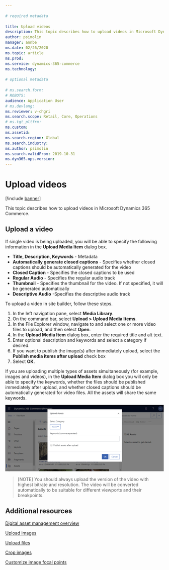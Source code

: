 ```yaml
---

# required metadata

title: Upload videos
description: This topic describes how to upload videos in Microsoft Dynamics 365 Commerce.
author: psimolin
manager: annbe
ms.date: 02/26/2020
ms.topic: article
ms.prod: 
ms.service: dynamics-365-commerce
ms.technology: 

# optional metadata

# ms.search.form: 
# ROBOTS: 
audience: Application User
# ms.devlang: 
ms.reviewer: v-chgri
ms.search.scope: Retail, Core, Operations
# ms.tgt_pltfrm: 
ms.custom: 
ms.assetid: 
ms.search.region: Global
ms.search.industry: 
ms.author: psimolin
ms.search.validFrom: 2019-10-31
ms.dyn365.ops.version: 
---
```


# Upload videos

[!include [banner](../includes/banner.md)]

This topic describes how to upload videos in Microsoft Dynamics 365 Commerce.

## Upload a video

If single video is being uploaded, you will be able to specify the following information in the **Upload Media Item** dialog box.

- **Title, Description, Keywords** - Metadata
- **Automatically generate closed captions** - Specifies whether closed captions should be automatically generated for the video
- **Closed Caption** - Specifies the closed captions to be used
- **Regular Audio** - Specifies the regular audio track
- **Thumbnail** - Specifies the thumbnail for the video. If not specified, it will be generated automatically
- **Descriptive Audio** -Specifies the descriptive audio track

To upload a video in site builder, follow these steps.

1. In the left navigation pane, select **Media Library**.
1. On the command bar, select **Upload \> Upload Media Items**.
1. In the File Explorer window, navigate to and select one or more video files to upload, and then select **Open**.
1. In the **Upload Media Item** dialog box, enter the required title and alt text.
1. Enter optional description and keywords and select a category if desired. 
1. If you want to publish the image(s) after immediately upload, select the **Publish media items after upload** check box
1. Select **OK**.

If you are uploading multiple types of assets simultaneously (for example, images and videos), in the **Upload Media Item** dialog box you will only be able to specify the keywords, whether the files should be published immediately after upload, and whether closed captions should be automatically generated for video files. All the assets will share the same keywords.

![Video](./media/dam-screenshot4.png)

> [NOTE]
> You should always upload the version of the video with highest bitrate and resolution. The video will be converted automatically to be suitable for different viewports and their breakpoints.

## Additional resources

[Digital asset management overview](dam-overview.md)

[Upload images](dam-upload-images.md)

[Upload files](dam-upload-files.md)

[Crop images](dam-crop-images.md)

[Customize image focal points](dam-custom-focal-point.md)

